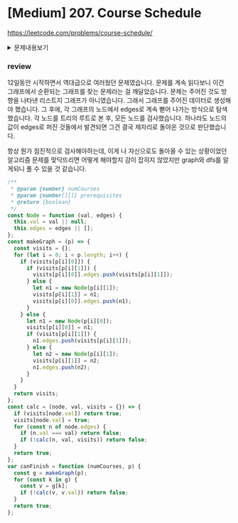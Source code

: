 # [Medium] 207. Course Schedule

https://leetcode.com/problems/course-schedule/

<details>
<summary>문제내용보기</summary>

#### 수강해야하는 총 `numCourses` 과정이 있습니다. `0`부터 `numCourses-1`까지 레이블이 지정되어 있습니다. `prerequisites[i] = [ai, bi]`는 ai를 수강하려는 경우 먼저 과정 `bi`를 수강해야 함을 나타내는 배열 `prerequisites`가 제공됩니다.

- 예를 들어 `[0, 1]` 쌍은 코스 `0`을 수강하려면 먼저 코스 `1`을 수강해야 함을 나타냅니다.

#### 모든 과정을 마칠 수 있으면 `true`를 반환합니다. 그렇지 않으면 `false`를 반환합니다.

#### 예시 1:

```
Input: numCourses = 2, prerequisites = [[1,0]]
Output: true
Explanation: There are a total of 2 courses to take.
To take course 1 you should have finished course 0. So it is possible.
```

#### 예시 2:

```
Input: numCourses = 2, prerequisites = [[1,0],[0,1]]
Output: false
Explanation: There are a total of 2 courses to take.
To take course 1 you should have finished course 0, and to take course 0 you should also have finished course 1. So it is impossible.
```

#### Constraints:

- `1 <= numCourses <= 105`
- `0 <= prerequisites.length <= 5000`
- `prerequisites[i].length == 2`
- `0 <= ai, bi < numCourses`
- All the pairs prerequisites[i] are **unique**.

</details>

### review

12일동안 시작하면서 역대급으로 여러웠던 문제였습니다. 문제를 계속 읽다보니 이건 그래프에서 순환되는 그래프를 찾는 문제라는 걸 깨달았습니다.
문제는 주어진 것도 방향을 나타낸 리스트지 그래프가 아니였습니다. 그래서 그래프를 주어진 데이터로 생성해야 했습니다.
그 후에, 각 그래프의 노드에서 edges로 계속 뻗어 나가는 방식으로 탐색했습니다. 각 노드를 트리의 루트로 본 후, 모든 노드를 검사했습니다.
하나라도 노드의 값이 edges로 퍼진 것들에서 발견되면 그건 결국 제자리로 돌아온 것으로 판단했습니다.

항상 뭔가 점진적으로 검사해야하는데, 이게 나 자신으로도 돌아올 수 있는 상황이었던 알고리즘 문제를 맞닥뜨리면 어떻게 해야할지 감이 잡히지 않았지만 graph와 dfs를 알게되니 풀 수 있을 것 같습니다.

```javascript
/**
 * @param {number} numCourses
 * @param {number[][]} prerequisites
 * @return {boolean}
 */
const Node = function (val, edges) {
  this.val = val || null;
  this.edges = edges || [];
};
const makeGraph = (p) => {
  const visits = {};
  for (let i = 0; i < p.length; i++) {
    if (visits[p[i][0]]) {
      if (visits[p[i][1]]) {
        visits[p[i][0]].edges.push(visits[p[i][1]]);
      } else {
        let n1 = new Node(p[i][1]);
        visits[p[i][1]] = n1;
        visits[p[i][0]].edges.push(n1);
      }
    } else {
      let n1 = new Node(p[i][0]);
      visits[p[i][0]] = n1;
      if (visits[p[i][1]]) {
        n1.edges.push(visits[p[i][1]]);
      } else {
        let n2 = new Node(p[i][1]);
        visits[p[i][1]] = n2;
        n1.edges.push(n2);
      }
    }
  }
  return visits;
};
const calc = (node, val, visits = {}) => {
  if (visits[node.val]) return true;
  visits[node.val] = true;
  for (const n of node.edges) {
    if (n.val === val) return false;
    if (!calc(n, val, visits)) return false;
  }
  return true;
};
var canFinish = function (numCourses, p) {
  const g = makeGraph(p);
  for (const k in g) {
    const v = g[k];
    if (!calc(v, v.val)) return false;
  }
  return true;
};
```
